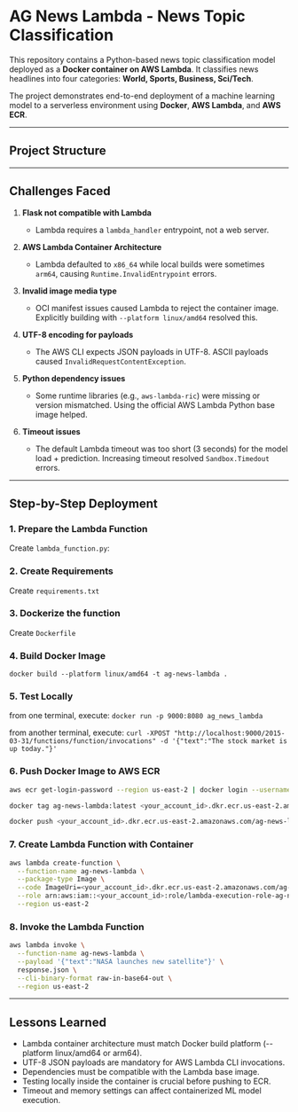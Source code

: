 # AG News Lambda - News Topic Classification

This repository contains a Python-based news topic classification model deployed as a **Docker container on AWS Lambda**. It classifies news headlines into four categories: **World, Sports, Business, Sci/Tech**.  

The project demonstrates end-to-end deployment of a machine learning model to a serverless environment using **Docker**, **AWS Lambda**, and **AWS ECR**.

---

## Project Structure


---

## Challenges Faced

1. **Flask not compatible with Lambda**  
   - Lambda requires a `lambda_handler` entrypoint, not a web server.

2. **AWS Lambda Container Architecture**  
   - Lambda defaulted to `x86_64` while local builds were sometimes `arm64`, causing `Runtime.InvalidEntrypoint` errors.

3. **Invalid image media type**  
   - OCI manifest issues caused Lambda to reject the container image. Explicitly building with `--platform linux/amd64` resolved this.

4. **UTF-8 encoding for payloads**  
   - The AWS CLI expects JSON payloads in UTF-8. ASCII payloads caused `InvalidRequestContentException`.

5. **Python dependency issues**  
   - Some runtime libraries (e.g., `aws-lambda-ric`) were missing or version mismatched. Using the official AWS Lambda Python base image helped.

6. **Timeout issues**  
   - The default Lambda timeout was too short (3 seconds) for the model load + prediction. Increasing timeout resolved `Sandbox.Timedout` errors.

---

## Step-by-Step Deployment

### 1. Prepare the Lambda Function
Create `lambda_function.py`:

### 2. Create Requirements
Create `requirements.txt`

### 3. Dockerize the function
Create `Dockerfile`

### 4. Build Docker Image
```docker build --platform linux/amd64 -t ag-news-lambda .```

### 5. Test Locally
from one terminal, execute:
```docker run -p 9000:8080 ag_news_lambda```

from another terminal, execute:
```curl -XPOST "http://localhost:9000/2015-03-31/functions/function/invocations" -d '{"text":"The stock market is up today."}'```

### 6. Push Docker Image to AWS ECR
```bash
aws ecr get-login-password --region us-east-2 | docker login --username AWS --password-stdin <your_account_id>.dkr.ecr.us-east-2.amazonaws.com

docker tag ag-news-lambda:latest <your_account_id>.dkr.ecr.us-east-2.amazonaws.com/ag-news-lambda:latest

docker push <your_account_id>.dkr.ecr.us-east-2.amazonaws.com/ag-news-lambda:latest```
```
### 7. Create Lambda Function with Container
```bash
aws lambda create-function \
  --function-name ag-news-lambda \
  --package-type Image \
  --code ImageUri=<your_account_id>.dkr.ecr.us-east-2.amazonaws.com/ag-news-lambda:latest \
  --role arn:aws:iam::<your_account_id>:role/lambda-execution-role-ag-news \
  --region us-east-2
```
### 8. Invoke the Lambda Function
```bash
aws lambda invoke \
  --function-name ag-news-lambda \
  --payload '{"text":"NASA launches new satellite"}' \
  response.json \
  --cli-binary-format raw-in-base64-out \
  --region us-east-2
```
---

## Lessons Learned

- Lambda container architecture must match Docker build platform (--platform linux/amd64 or arm64).
- UTF-8 JSON payloads are mandatory for AWS Lambda CLI invocations.
- Dependencies must be compatible with the Lambda base image.
- Testing locally inside the container is crucial before pushing to ECR.
- Timeout and memory settings can affect containerized ML model execution.



